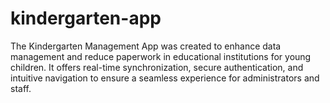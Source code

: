 # kindergarten-app
The Kindergarten Management App was created to enhance data management and reduce paperwork in educational institutions for young children. It offers real-time synchronization, secure authentication, and intuitive navigation to ensure a seamless experience for administrators and staff.
